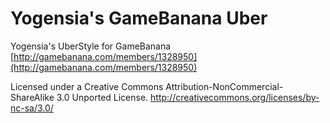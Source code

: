 # Yogensia's GameBanana Uber

Yogensia's UberStyle for GameBanana
[http://gamebanana.com/members/1328950](http://gamebanana.com/members/1328950)

Licensed under a Creative Commons Attribution-NonCommercial-ShareAlike 3.0 Unported License.
http://creativecommons.org/licenses/by-nc-sa/3.0/

